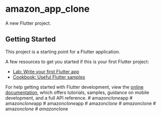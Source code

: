 # amazon_app_clone

A new Flutter project.

## Getting Started

This project is a starting point for a Flutter application.

A few resources to get you started if this is your first Flutter project:

- [Lab: Write your first Flutter app](https://docs.flutter.dev/get-started/codelab)
- [Cookbook: Useful Flutter samples](https://docs.flutter.dev/cookbook)

For help getting started with Flutter development, view the
[online documentation](https://docs.flutter.dev/), which offers tutorials,
samples, guidance on mobile development, and a full API reference.
#   a m a z o n _ c l o n e _ a p p  
 #   a m a z o n _ c l o n e _ a p p  
 #   a m a z o n _ c l o n e _ a p p  
 #   a m a z o n _ c l o n e  
 #   a m a z o n _ c l o n e  
 #   a m a z o n _ c l o n e  
 #   a m a z o n _ c l o n e  
 